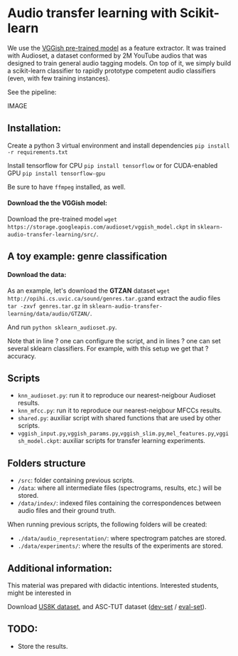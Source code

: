 # Audio transfer learning with Scikit-learn

We use the [VGGish pre-trained model](https://github.com/tensorflow/models/tree/master/research/audioset) as a feature extractor. It was trained with Audioset, a dataset conformed by 2M YouTube audios that was designed to train general audio tagging models. On top of it, we simply build a scikit-learn classifier to rapidly prototype competent audio classifiers (even, with few training instances).

See the pipeline:

IMAGE

## Installation:
Create a python 3 virtual environment and install dependencies `pip install -r requirements.txt`

Install tensorflow for CPU `pip install tensorflow` or for CUDA-enabled GPU `pip install tensorflow-gpu`

Be sure to have `ffmpeg` installed, as well.

#### Download the the VGGish model:
Download the pre-trained model `wget https://storage.googleapis.com/audioset/vggish_model.ckpt` in `sklearn-audio-transfer-learning/src/`.

## A toy example: genre classification

#### Download the data:

As an example, let's download the **GTZAN** dataset `wget http://opihi.cs.uvic.ca/sound/genres.tar.gz`and extract the audio files `tar -zxvf genres.tar.gz` in `sklearn-audio-transfer-learning/data/audio/GTZAN/`.

And run `python sklearn_audioset.py`.

Note that in line ? one can configure the script, and in lines ? one can set several sklearn classifiers. For example, with this setup we get that ? accuracy. 


## Scripts
- `knn_audioset.py`: run it to reproduce our nearest-neigbour Audioset results.
- `knn_mfcc.py`: run it to reproduce our nearest-neigbour MFCCs results.
- `shared.py`: auxiliar script with shared functions that are used by other scripts.
- `vggish_input.py`,`vggish_params.py`,`vggish_slim.py`,`mel_features.py`,`vggish_model.ckpt`: auxiliar scripts for transfer learning experiments.

## Folders structure

- `/src`: folder containing previous scripts.
- `/data`: where all intermediate files (spectrograms, results, etc.) will be stored. 
- `/data/index/`: indexed files containing the correspondences between audio files and their ground truth.

When running previous scripts, the following folders will be created:
- `./data/audio_representation/`: where spectrogram patches are stored.
- `./data/experiments/`: where the results of the experiments are stored.


## Additional information:
This material was prepared with didactic intentions. Interested students, might be interested in 

Download [US8K dataset](https://urbansounddataset.weebly.com/urbansound8k.html), and ASC-TUT dataset ([dev-set](https://zenodo.org/record/400515#.W9n2UtGdZhE) / [eval-set](https://zenodo.org/record/1040168#.W9n2jNGdZhE)).


## TODO:
- Store the results.
